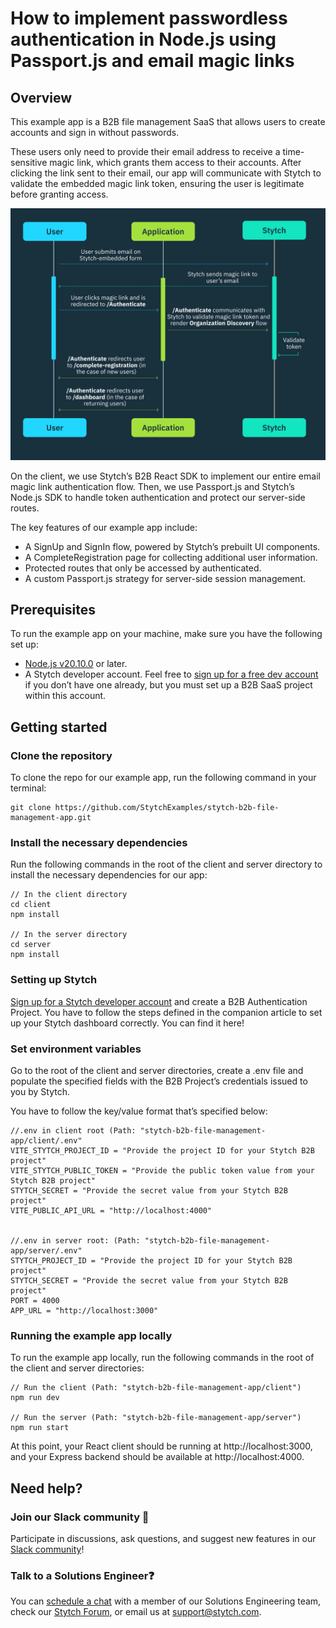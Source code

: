 # How to implement passwordless authentication in Node.js using Passport.js and email magic links
## Overview
This example app is a B2B file management SaaS that allows users to create accounts and sign in without passwords.

These users only need to provide their email address to receive a time-sensitive magic link, which grants them access to their accounts. After clicking the link sent to their email, our app will communicate with Stytch to validate the embedded magic link token, ensuring the user is legitimate before granting access.

![Authentication flow diagram](https://github.com/StytchExamples/stytch-b2b-file-management-app/blob/main/client/public/App_Architecture.png)

On the client, we use Stytch’s B2B React SDK to implement our entire email magic link authentication flow. Then, we use Passport.js and Stytch’s Node.js SDK to handle token authentication and protect our server-side routes.

The key features of our example app include:
- A SignUp and SignIn flow, powered by Stytch’s prebuilt UI components.
- A CompleteRegistration page for collecting additional user information.
- Protected routes that only be accessed by authenticated.
- A custom Passport.js strategy for server-side session management.
## Prerequisites
To run the example app on your machine, make sure you have the following set up:
- [Node.js v20.10.0](http://Node.js) or later.
- A Stytch developer account. Feel free to [sign up for a free dev account](https://stytch.com/dashboard/start-now) if you don’t have one already, but you must set up a B2B SaaS project within this account.
## Getting started
### Clone the repository
To clone the repo for our example app, run the following command in your terminal:
```
git clone https://github.com/StytchExamples/stytch-b2b-file-management-app.git
```
### Install the necessary dependencies
Run the following commands in the root of the client and server directory to install the necessary dependencies for our app:
```
// In the client directory
cd client
npm install

// In the server directory
cd server
npm install
```
### Setting up Stytch
[Sign up for a Stytch developer account](https://stytch.com/dashboard/start-now) and create a B2B Authentication Project. You have to follow the steps defined in the companion article to set up your Stytch dashboard correctly. You can find it here!
### Set environment variables
Go to the root of the client and server directories, create a .env file and populate the specified fields with the B2B Project’s credentials issued to you by Stytch.

You have to follow the key/value format that’s specified below:
```
//.env in client root (Path: "stytch-b2b-file-management-app/client/.env"
VITE_STYTCH_PROJECT_ID = "Provide the project ID for your Stytch B2B project"
VITE_STYTCH_PUBLIC_TOKEN = "Provide the public token value from your Stytch B2B project"
STYTCH_SECRET = "Provide the secret value from your Stytch B2B project"
VITE_PUBLIC_API_URL = "http://localhost:4000"


//.env in server root: (Path: "stytch-b2b-file-management-app/server/.env"
STYTCH_PROJECT_ID = "Provide the project ID for your Stytch B2B project"
STYTCH_SECRET = "Provide the secret value from your Stytch B2B project"
PORT = 4000 
APP_URL = "http://localhost:3000"
```
### Running the example app locally
To run the example app locally, run the following commands in the root of the client and server directories:
```
// Run the client (Path: "stytch-b2b-file-management-app/client")
npm run dev

// Run the server (Path: "stytch-b2b-file-management-app/server")
npm run start
```
At this point, your React client should be running at http://localhost:3000, and your Express backend should be available at http://localhost:4000.
## Need help?
### Join our Slack community 💬
Participate in discussions, ask questions, and suggest new features in our [Slack community](https://stytch.slack.com/join/shared_invite/zt-nil4wo92-jApJ9Cl32cJbEd9esKkvyg#/shared-invite/email)!
### Talk to a Solutions Engineer❓
You can [schedule a chat](https://stytch.com/contact) with a member of our Solutions Engineering team, check our [Stytch Forum](https://forum.stytch.com/), or email us at support@stytch.com.